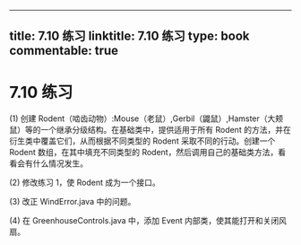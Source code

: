 
---
title: 7.10 练习
linktitle: 7.10 练习
type: book
commentable: true
---

# 7.10 练习

(1) 创建 Rodent（啮齿动物）:Mouse（老鼠）,Gerbil（鼹鼠）,Hamster（大颊鼠）等的一个继承分级结构。在基础类中，提供适用于所有 Rodent 的方法，并在衍生类中覆盖它们，从而根据不同类型的 Rodent 采取不同的行动。创建一个 Rodent 数组，在其中填充不同类型的 Rodent，然后调用自己的基础类方法，看看会有什么情况发生。

(2) 修改练习 1，使 Rodent 成为一个接口。

(3) 改正 WindError.java 中的问题。

(4) 在 GreenhouseControls.java 中，添加 Event 内部类，使其能打开和关闭风扇。

    
